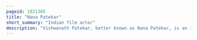 ```yaml
---
pageid: 1021305
title: "Nana Patekar"
short_summary: "Indian film actor"
description: "Vishwanath Patekar, better known as Nana Patekar, is an indian Actor, Screenwriter, Film Maker, and a former indian Territorial Army Officer, mainly working in Hindi and Marathi Cinema. He is regarded as one of the finest and influential Actors in indian Cinema Patekar is the Recipient of three national Film Awards four Filmfare Awards and two Filmfare Awards for his Acting. He was awarded the prestigious Padma Shri for his Contribution to cinema and Arts in 2013."
---
```

